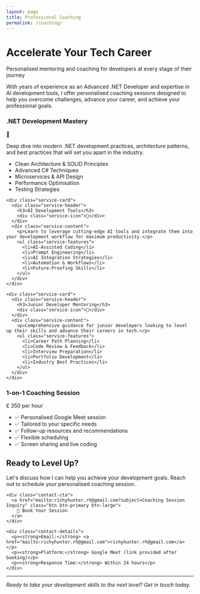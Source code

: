 ```yaml
---
layout: page
title: Professional Coaching
permalink: /coaching/
---
```


<div class="coaching-hero">
  <h1 class="coaching-title">Accelerate Your Tech Career</h1>
  <p class="coaching-subtitle">Personalised mentoring and coaching for developers at every stage of their journey</p>
</div>

<div class="coaching-content">
  <div class="coaching-intro">
    <p>With years of experience as an Advanced .NET Developer and expertise in AI development tools, I offer personalised coaching sessions designed to help you overcome challenges, advance your career, and achieve your professional goals.</p>
  </div>

  <div class="services-grid">
    <div class="service-card featured">
      <div class="service-header">
        <h3>.NET Development Mastery</h3>
        <div class="service-icon">🚀</div>
      </div>
      <div class="service-content">
        <p>Deep dive into modern .NET development practices, architecture patterns, and best practices that will set you apart in the industry.</p>
        <ul class="service-features">
          <li>Clean Architecture & SOLID Principles</li>
          <li>Advanced C# Techniques</li>
          <li>Microservices & API Design</li>
          <li>Performance Optimisation</li>
          <li>Testing Strategies</li>
        </ul>
      </div>
    </div>

    <div class="service-card">
      <div class="service-header">
        <h3>AI Development Tools</h3>
        <div class="service-icon">🤖</div>
      </div>
      <div class="service-content">
        <p>Learn to leverage cutting-edge AI tools and integrate them into your development workflow for maximum productivity.</p>
        <ul class="service-features">
          <li>AI-Assisted Coding</li>
          <li>Prompt Engineering</li>
          <li>AI Integration Strategies</li>
          <li>Automation & Workflows</li>
          <li>Future-Proofing Skills</li>
        </ul>
      </div>
    </div>

    <div class="service-card">
      <div class="service-header">
        <h3>Junior Developer Mentoring</h3>
        <div class="service-icon">🌱</div>
      </div>
      <div class="service-content">
        <p>Comprehensive guidance for junior developers looking to level up their skills and advance their careers in tech.</p>
        <ul class="service-features">
          <li>Career Path Planning</li>
          <li>Code Review & Feedback</li>
          <li>Interview Preparation</li>
          <li>Portfolio Development</li>
          <li>Industry Best Practices</li>
        </ul>
      </div>
    </div>
  </div>

  <div class="pricing-section">
    <div class="pricing-card">
      <div class="pricing-header">
        <h3>1-on-1 Coaching Session</h3>
        <div class="price">
          <span class="currency">£</span>
          <span class="amount">350</span>
          <span class="period">per hour</span>
        </div>
      </div>
      <div class="pricing-features">
        <ul>
          <li>✅ Personalised Google Meet session</li>
          <li>✅ Tailored to your specific needs</li>
          <li>✅ Follow-up resources and recommendations</li>
          <li>✅ Flexible scheduling</li>
          <li>✅ Screen sharing and live coding</li>
        </ul>
      </div>
    </div>
  </div>

  <div class="contact-section">
    <h2>Ready to Level Up?</h2>
    <p>Let's discuss how I can help you achieve your development goals. Reach out to schedule your personalised coaching session.</p>
    
    <div class="contact-cta">
      <a href="mailto:richyhunter.rh@gmail.com?subject=Coaching Session Inquiry" class="btn btn-primary btn-large">
        📧 Book Your Session
      </a>
    </div>
    
    <div class="contact-details">
      <p><strong>Email:</strong> <a href="mailto:richyhunter.rh@gmail.com">richyhunter.rh@gmail.com</a></p>
      <p><strong>Platform:</strong> Google Meet (link provided after booking)</p>
      <p><strong>Response Time:</strong> Within 24 hours</p>
    </div>
  </div>
</div>

---

*Ready to take your development skills to the next level? Get in touch today.* 